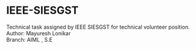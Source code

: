 # IEEE-SIESGST
Technical task assigned by IEEE SIESGST for technical volunteer position.
<br>
Author: Mayuresh Lonikar
<br>
Branch: AIML , S.E

